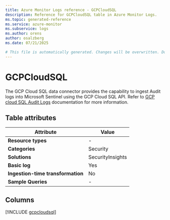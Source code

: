```yaml
---
title: Azure Monitor Logs reference - GCPCloudSQL
description: Reference for GCPCloudSQL table in Azure Monitor Logs.
ms.topic: generated-reference
ms.service: azure-monitor
ms.subservice: logs
ms.author: orens
author: osalzberg
ms.date: 07/21/2025

# This file is automatically generated. Changes will be overwritten. Do not change this file directly.
---
```


# GCPCloudSQL

The GCP Cloud SQL data connector provides the capability to ingest Audit logs into Microsoft Sentinel using the GCP Cloud SQL API. Refer to [GCP cloud SQL Audit Logs](https://cloud.google.com/sql/docs/mysql/audit-logging) documentation for more information.


## Table attributes

|Attribute|Value|
|---|---|
|**Resource types**|-|
|**Categories**|Security|
|**Solutions**| SecurityInsights|
|**Basic log**|Yes|
|**Ingestion-time transformation**|No|
|**Sample Queries**|-|



## Columns
  
[!INCLUDE [gcpcloudsql](~/reusable-content/ce-skilling/azure/includes/azure-monitor/reference/tables/gcpcloudsql-include.md)]
